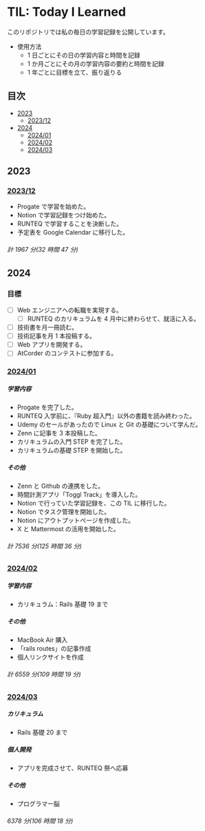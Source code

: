 # TIL: Today I Learned

このリポジトリでは私の毎日の学習記録を公開しています。

- 使用方法
  - 1 日ごとにその日の学習内容と時間を記録
  - 1 か月ごとにその月の学習内容の要約と時間を記録
  - 1 年ごとに目標を立て、振り返りる

## 目次

- [2023](#2023)
  - [2023/12](#202312)
- [2024](#2024)
  - [2024/01](#202401)
  - [2024/02](#202402)
  - [2024/03](#202403)

## 2023

### [2023/12](2023/2023_12.md)

- Progate で学習を始めた。
- Notion で学習記録をつけ始めた。
- RUNTEQ で学習することを決断した。
- 予定表を Google Calendar に移行した。

###### 計 1967 分(32 時間 47 分)

## 2024

### 目標

- [ ] Web エンジニアへの転職を実現する。
  - [ ] RUNTEQ のカリキュラムを 4 月中に終わらせて、就活に入る。
- [ ] 技術書を月一冊読む。
- [ ] 技術記事を月 1 本投稿する。
- [ ] Web アプリを開発する。
- [ ] AtCorder のコンテストに参加する。

### [2024/01](2024/2024_01.md)

##### 学習内容

- Progate を完了した。
- RUNTEQ 入学前に、『Ruby 超入門』以外の書籍を読み終わった。
- Udemy のセールがあったので Linux と Git の基礎について学んだ。
- Zenn に記事を 3 本投稿した。
- カリキュラムの入門 STEP を完了した。
- カリキュラムの基礎 STEP を開始した。

##### その他

- Zenn と Github の連携をした。
- 時間計測アプリ「Toggl Track」を導入した。
- Notion で行っていた学習記録を、この TIL に移行した。
- Notion でタスク管理を開始した。
- Notion にアウトプットページを作成した。
- X と Mattermost の活用を開始した。

###### 計 7536 分(125 時間 36 分)

### [2024/02](2024/2024_02.md)

##### 学習内容

- カリキュラム：Rails 基礎 19 まで

##### その他

- MacBook Air 購入
- 「rails routes」の記事作成
- 個人リンクサイトを作成

###### 計 6559 分(109 時間 19 分)

### [2024/03](2024/2024_03.md)

##### カリキュラム

- Rails 基礎 20 まで

##### 個人開発

- アプリを完成させて、RUNTEQ 祭へ応募

##### その他

- プログラマー脳

###### 6378 分(106 時間 18 分)
